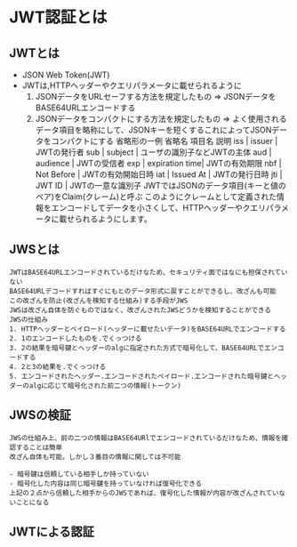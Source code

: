 # JWT認証とは
## JWTとは
- JSON Web Token(JWT)
- JWTは,HTTPヘッダーやクエリパラメータに載せられるように
  1. JSONデータをURLセーフする方法を規定したもの => JSONデータをBASE64URLエンコードする
  2. JSONデータをコンパクトにする方法を規定したもの => よく使用されるデータ項目を略称にして、JSONキーを短くするこれによってJSONデータをコンパクトにする
    省略形の一例
    省略名	項目名	説明
    iss |	issuer         |	JWTの発行者
    sub |	subject        |	ユーザの識別子などJWTの主体
    aud |	audience       |	JWTの受信者
    exp |	expiration time|	JWTの有効期限
    nbf |	Not Before     |	JWTの有効開始日時
    iat |	Issued At      |	JWTの発行日時
    jti |	JWT ID         |	JWTの一意な識別子
    JWTではJSONのデータ項目(キーと値のペア)をClaim(クレーム)と呼ぶ
    このようにクレームとして定義された情報をエンコードしてデータを小さくして、HTTPヘッダーやクエリパラメータに載せられるようにします。

## JWSとは
    JWTはBASE64URLエンコードされているだけなため、セキュリティ面ではなにも担保されていない
    BASE64URLデコードすればすぐにもとのデータ形式に戻すことができるし、改ざんも可能
    この改ざんを防止(改ざんを検知する仕組み)する手段がJWS
    JWSは改ざん自体を防ぐものではなく、改ざんされたJWSどうかを検知することができる
    JWSの仕組み
    1. HTTPヘッダーとペイロード(ヘッダーに載せたいデータ)をBASE64URLでエンコードする
    2. 1のエンコードしたものを.でくっつける
    3. 2の結果を暗号鍵とヘッダーのalgに指定された方式で暗号化して、BASE64URLでエンコードする
    4. 2と3の結果を.でくっつける
    5. エンコードされたヘッダー.エンコードされたペイロード.エンコードされた暗号鍵とヘッダーのalgに応じて暗号化された前二つの情報(トークン)

## JWSの検証
    JWSの仕組み上、前の二つの情報はBASE64URlでエンコードされているだけなため、情報を確認することは簡単
    改ざん自体も可能。しかし３番目の情報に関しては不可能

    - 暗号鍵は信頼している相手しか持っていない
    - 暗号化した内容は同じ暗号鍵を持っていなければ復号化できる
    上記の２点から信頼した相手からのJWSであれば、復号化した情報が内容が改ざんされていないことになる

## JWTによる認証
